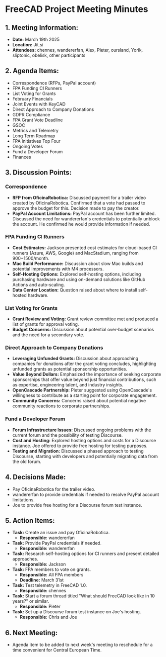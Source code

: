 # FreeCAD Project Meeting Minutes

## 1. Meeting Information:

- **Date:** March 19th 2025
- **Location:** Jit.si
- **Attendees:** chennes, wandererfan, Alex, Pieter, oursland, Yorik, sliptonic, obelisk, other participants

## 2. Agenda Items:

- Correspondence (RFPs, PayPal account)
- FPA Funding CI Runners
- List Voting for Grants
- February Financials
- Joint Events with KeyCAD
- Direct Approach to Company Donations
- GDPR Compliance
- FPA Grant Vote Deadline
- GSOC
- Metrics and Telemetry
- Long Term Roadmap
- FPA Initiatives Top Four
- Ongoing Votes
- Fund a Developer Forum
- Finances

## 3. Discussion Points:

### Correspondence

* **RFP from OficinaRobotica:** Discussed payment for a trailer video created by OficinaRobotica. Confirmed that a vote had passed to approve the budget for this. Decision made to pay the creator.
* **PayPal Account Limitations:** PayPal account has been further limited. Discussed the need for wandererfan's credentials to potentially unblock the account. He confirmed he would provide information if needed.

### FPA Funding CI Runners

* **Cost Estimates:** Jackson presented cost estimates for cloud-based CI runners (Azure, AWS, Google) and MacStadium, ranging from $900-$1500/month.
* **Mac Build Performance:** Discussion about slow Mac builds and potential improvements with M4 processors.
* **Self-Hosting Options:** Explored self-hosting options, including purchasing hardware and using on-demand solutions like GitHub Actions and auto-scaling.
* **Data Center Location:** Question raised about where to install self-hosted hardware.

### List Voting for Grants

* **Grant Review and Voting:** Grant review committee met and produced a list of grants for approval voting.
* **Budget Concerns:** Discussion about potential over-budget scenarios and the need for a secondary vote.

### Direct Approach to Company Donations

* **Leveraging Unfunded Grants:** Discussion about approaching companies for donations after the grant voting concludes, highlighting unfunded grants as potential sponsorship opportunities.
* **Value Beyond Dollars:** Emphasized the importance of seeking corporate sponsorships that offer value beyond just financial contributions, such as expertise, engineering talent, and industry insights.
* **OpenCascade Partnership:** Pieter suggested using OpenCascade's willingness to contribute as a starting point for corporate engagement.
* **Community Concerns:** Concerns raised about potential negative community reactions to corporate partnerships.

### Fund a Developer Forum

* **Forum Infrastructure Issues:** Discussed ongoing problems with the current forum and the possibility of testing Discourse.
* **Cost and Hosting:** Explored hosting options and costs for a Discourse instance. Joe offered to provide free hosting for testing purposes.
* **Testing and Migration:** Discussed a phased approach to testing Discourse, starting with developers and potentially migrating data from the old forum.

## 4. Decisions Made:

- Pay OficinaRobotica for the trailer video.
- wandererfan to provide credentials if needed to resolve PayPal account limitations.
- Joe to provide free hosting for a Discourse forum test instance.

## 5. Action Items:

- **Task:** Create an issue and pay OficinaRobotica.
    - **Responsible:** wandererfan
- **Task:** Provide PayPal credentials if needed.
    - **Responsible:** wandererfan
- **Task:** Research self-hosting options for CI runners and present detailed approaches.
    - **Responsible:** Jackson
- **Task:** FPA members to vote on grants.
    - **Responsible:** All FPA members
    - **Deadline:** March 31st
- **Task:** Test telemetry in FreeCAD 1.0.
    - **Responsible:** chennes
- **Task:** Start a forum thread titled "What should FreeCAD look like in 10 years?" or similar.
    - **Responsible:** Pieter
- **Task:** Set up a Discourse forum test instance on Joe's hosting.
    - **Responsible:** Chris and Joe

## 6. Next Meeting:

- Agenda item to be added to next week's meeting to reschedule for a time convenient for Central European Time.
